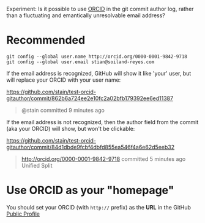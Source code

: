 Experiment: Is it possible to use [ORCID](https://orcid.org/) in the git commit author log, rather than a fluctuating and emantically unresolvable email address?


# Recommended


```
git config --global user.name http://orcid.org/0000-0001-9842-9718
git config --global user.email stian@soiland-reyes.com
```

If the email address is recognized, GitHub will show it like 'your' user, but will replace your ORCID with your user name: 

https://github.com/stain/test-orcid-gitauthor/commit/862b6a724ee2e10fc2a02bfb179392ee6ed11387

> @stain committed 9 minutes ago

If the email address is not recognized, then the author field from the commit (aka your ORCID) will show, but won't be clickable:

https://github.com/stain/test-orcid-gitauthor/commit/84d1dbde9fcbf4dbfd855ea546f4a6e62d5eeb32

> http://orcid.org/0000-0001-9842-9718  committed 5 minutes ago Unified Split

# Use ORCID as your "homepage"

You should set your ORCID (with `http://` prefix) as the **URL** in the
GitHub [Public Profile](https://github.com/settings/profile)


